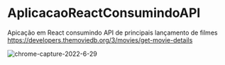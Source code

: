 # AplicacaoReactConsumindoAPI

Apicação em React consumindo API de principais lançamento de filmes https://developers.themoviedb.org/3/movies/get-movie-details

![chrome-capture-2022-6-29](https://user-images.githubusercontent.com/106246945/181682188-db316150-a810-4fed-a782-6cfd6660759d.gif)
